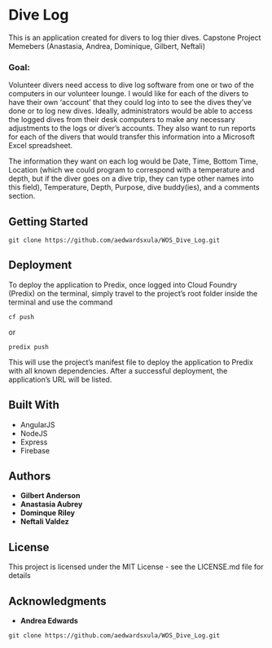 # Dive Log
This is an application created for divers to log thier dives. Capstone Project Memebers (Anastasia, Andrea, Dominique, Gilbert, Neftali)

### Goal:
Volunteer divers need access to dive log software from one or two of the computers in our volunteer lounge. I would like for each of the divers to have their own ‘account’ that they could log into to see the dives they’ve done or to log new dives. Ideally, administrators would be able to access the logged dives from their desk computers to make any necessary adjustments to the logs or diver’s accounts. They also want to run reports for each of the divers that would transfer this information into a Microsoft Excel spreadsheet.

The information they want on each log would be Date, Time, Bottom Time, Location (which we could program to correspond with a temperature and depth, but if the diver goes on a dive trip, they can type other names into this field), Temperature, Depth, Purpose, dive buddy(ies), and a comments section.

## Getting Started

```
git clone https://github.com/aedwardsxula/WOS_Dive_Log.git
```

## Deployment

To deploy the application to Predix, once logged into Cloud Foundry (Predix) on the terminal, simply travel to the project’s root folder inside the terminal and use the command
```
cf push
```
or

```
predix push
```
This will use the project’s manifest file to deploy the application to Predix with all known dependencies. After a successful deployment, the application’s URL will be listed.

## Built With

* AngularJS
* NodeJS
* Express
* Firebase

## Authors

* **Gilbert Anderson** 
* **Anastasia Aubrey** 
* **Dominque Riley** 
* **Neftali Valdez** 

## License

This project is licensed under the MIT License - see the LICENSE.md file for details

## Acknowledgments
* **Andrea Edwards**

```
git clone https://github.com/aedwardsxula/WOS_Dive_Log.git
```
